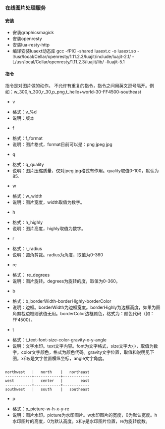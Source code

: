 ### 在线图片处理服务

#### 安装

+ 安装graphicsmagick
+ 安装openresty
+ 安装lua-resty-http
+ 编译安装luaext动态库
gcc -fPIC -shared luaext.c -o luaext.so -I/usr/local/Cellar/openresty/1.11.2.3/luajit/include/luajit-2.1/ -L/usr/local/Cellar/openresty/1.11.2.3/luajit/lib/ -lluajit-5.1


#### 指令

指令是对图片做的动作。
不允许有重复的指令，指令之间用英文逗号隔开。例如：w_300,h_300,r_30,p_png,t_hello+world-30-FF4500-southeast


+ v

 - 格式：v_%d
 - 说明：版本

+ f

 - 格式：f_format
 - 说明：图片格式，format目前可以是：png jpeg jpg

+ q

 - 格式：q_quality
 - 说明：图片压缩质量，仅对jpeg jpg格式有作用。quality取值0-100，默认为85.

+ w

 - 格式：w_width
 - 说明：图片宽度，width取值为数字。

+ h

 - 格式：h_highly
 - 说明：图片高度，highly取值为数字。

+ r

 - 格式：r_radius
 - 说明：圆角剪裁。radius为角度，取值为0-360

+ re

 - 格式： re_degrees
 - 说明：图片旋转。degrees为旋转的度，取值为0-360。

+ b

 - 格式：b_borderWidth-borderHighly-borderColor
 - 说明：边框。borderWidth为边框宽度。borderHighly为边框高度，如果为圆角剪裁边框则该值无用。borderColor边框颜色，格式为：颜色代码（如：FF4500）。

+ t

 - 格式：t_text-font-size-color-gravity-x-y-angle
 - 说明：文字水印。text文字内容。font为文字格式，size文字大小，取值为数字。color文字颜色，格式为颜色代码。gravity文字位置，取值和说明见下图，x和y是文字位置横纵坐标，angle文字角度。


```

northwest   |   north    |   northeast
------------+------------+------------
west        |   center   |        east 
------------+------------+------------
southwest   |   south    |   southeast

```


+ p

 - 格式：p_picture-w-h-x-y-re
 - 说明：图片水印。picture为水印图片。w水印图片的宽度，0为默认宽度。h水印图片的高度，0为默认高度。x和y是水印图片位置，re为旋转度数。


